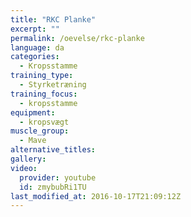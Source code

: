 ```yaml
---
title: "RKC Planke"
excerpt: ""
permalink: /oevelse/rkc-planke
language: da
categories:
  - Kropsstamme
training_type: 
  - Styrketræning
training_focus: 
  - kropsstamme
equipment:
  - kropsvægt
muscle_group:
  - Mave
alternative_titles:
gallery:
video:
  provider: youtube
  id: zmybubRi1TU
last_modified_at: 2016-10-17T21:09:12Z
---
```



